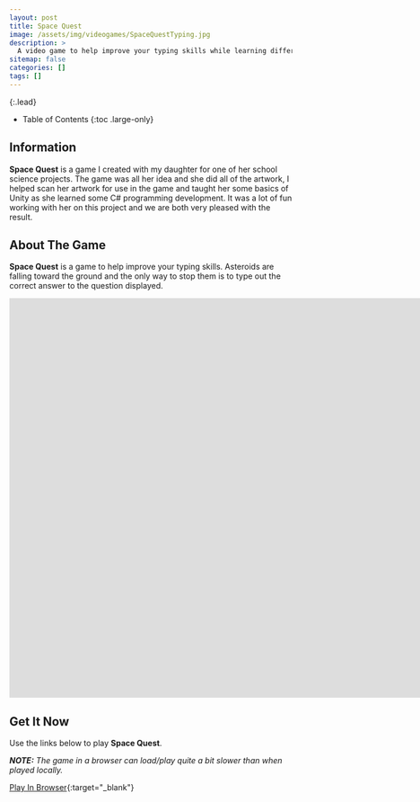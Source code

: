 ```yaml
---
layout: post
title: Space Quest
image: /assets/img/videogames/SpaceQuestTyping.jpg
description: >
  A video game to help improve your typing skills while learning different subjects.
sitemap: false
categories: []
tags: []
---
```


{:.lead}

- Table of Contents
{:toc .large-only}

## Information

**Space Quest** is a game I created with my daughter for one of her school science projects.  The game was all her idea and she did all of the artwork, I helped scan her artwork for use in the game and taught her some basics of Unity as she learned some C# programming development.  It was a lot of fun working with her on this project and we are both very pleased with the result.

## About The Game

**Space Quest** is a game to help improve your typing skills.  Asteroids are falling toward the ground and the only way to stop them is to type out the correct answer to the question displayed.

<div class="lead aspect-ratio sixteen-nine">

<iframe width="1903" height="711" src="https://www.youtube.com/embed/Ybb8GRjUg5o" frameborder="0" allow="accelerometer; autoplay; clipboard-write; encrypted-media; gyroscope; picture-in-picture" allowfullscreen></iframe>

</div>

## Get It Now

Use the links below to play **Space Quest**.

***NOTE:***  *The game in a browser can load/play quite a bit slower than when played locally.*

[Play In Browser](https://jeffreychaplin.github.io/SpaceQuest_Typing/){:target="_blank"}
